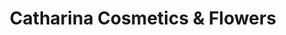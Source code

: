 ---
title: "Catharina Cosmetics & Flowers"
url: /paderborn/catharina-cosmetics-und-flowers/
shop: Kosmetik
---